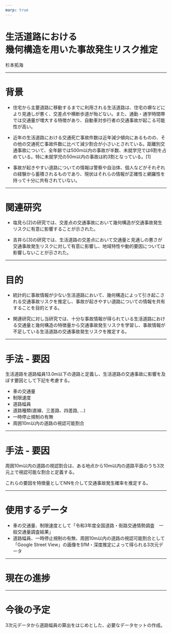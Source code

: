 ```yaml
---
marp: true
---
```


# 生活道路における<br>幾何構造を用いた事故発生リスク推定

杉本拓海

---

# 背景

- 住宅から主要道路に移動するまでに利用される生活道路は、住宅の塀などにより見通しが悪く、交差点や横断歩道が殆どない。また、通勤・通学時間帯では交通量が増大する特徴があり、自動車対歩行者の交通事故が起こる可能性が高い。

- 近年の生活道路における交通死亡事故件数は近年減少傾向にあるものの、その他の交通死亡事故件数に比べて減少割合が小さいとされている。距離別交通事故について、全年齢では500m以内の事故が半数、未就学児では6割を占めている。特に未就学児の50m以内の事故は約3割となっている。[1]

- 事故が起きやすい道路についての情報は警察や自治体、個人などがそれぞれの経験から蓄積されるものであり、現状はそれらの情報が正確性と網羅性を持って十分に共有されていない。


<!-- footer: "[1] : 内閣府 交通安全白書 令和3年交通安全白書" -->

---

# 関連研究

- 塩見ら[2]の研究では、交差点の交通事故において幾何構造が交通事故発生リスクに有意に影響することが示された。

- 吉井ら[3]の研究では、生活道路の交差点において交通量と見通しの悪さが交通事故発生リスクに対して有意に影響し、地域特性や動的要因については影響しないことが示された。

<!-- footer: "
[2] : 交差点幾何構造を考慮した幹線道路信号交差点における交通事故リスク要因の分析<br>
[3] : 見通しを考慮した生活道路交差点における交通事故リスク要因分析<br>
[4] : 生活道路における事故多発交差点の道路構造・交通規制に関する分析
" -->

---

# 目的

- 統計的に事故情報が少ない生活道路において、幾何構造によって引き起こされる交通事故リスクを推定し、事故が起きやすい道路についての情報を共有することを目的とする。

- 関連研究に対し当研究では、十分な事故情報が得られている生活道路における交通量と幾何構造の特徴量から交通事故発生リスクを学習し、事故情報が不足している生活道路の交通事故発生リスクを推定する。

<!-- footer: "" -->

---

# 手法 - 要因

生活道路を道路幅員13.0m以下の道路と定義し、生活道路の交通事故に影響を及ぼす要因として下記を考慮する。
  - 車の交通量
  - 制限速度
  - 道路幅員
  - 道路種類(直線、三差路、四差路, ...)
  - 一時停止規制の有無
  - 周囲10m以内の道路の視認可能割合

---

# 手法 - 要因

周囲10m以内の道路の視認割合は、ある地点から10m以内の道路平面のうち3次元上で視認可能な割合と定義する。

これらの要因を特徴量としてNNを介して交通事故発生確率を推定する。

---

# 使用するデータ

- 車の交通量、制限速度として「令和3年度全国道路・街路交通情勢調査 一般交通量調査結果」
- 道路幅員、一時停止規制の有無、周囲10m以内の道路の視認可能割合として「Google Street View」の画像をSfM・深度推定によって得られる3次元データ

---

# 現在の進捗

---

# 今後の予定

3次元データから道路幅員の算出をはじめとした、必要なデータセットの作成。